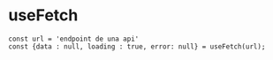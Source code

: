 # useFetch

```
const url = 'endpoint de una api'
const {data : null, loading : true, error: null} = useFetch(url);

```